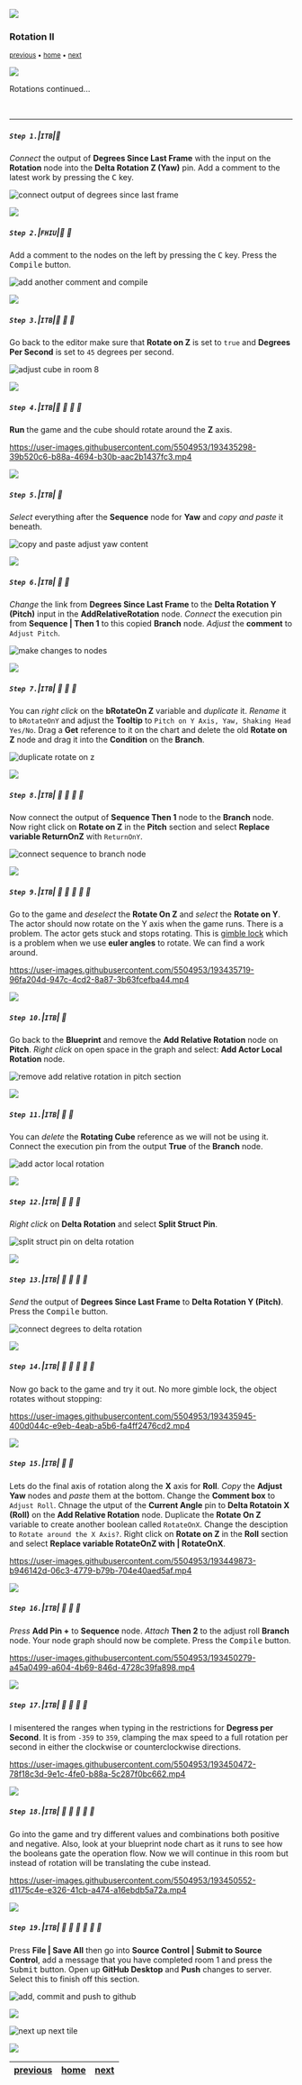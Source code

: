 ![](../images/line3.png)

### Rotation II

<sub>[previous](../rotation/README.md#user-content-rotation) • [home](../README.md#user-content-ue4-blueprints) • [next](../translation/README.md#user-content-translation)</sub>

![](../images/line3.png)

Rotations continued...

<br>

---


##### `Step 1.`\|`ITB`|:small_blue_diamond:

*Connect* the output of **Degrees Since Last Frame** with the input on the **Rotation** node into the **Delta Rotation Z (Yaw)** pin. Add a comment to the latest work by pressing the <kbd>C</kbd> key. 

![connect output of degrees since last frame](images/ConnectOuputRm8.png)

![](../images/line2.png)

##### `Step 2.`\|`FHIU`|:small_blue_diamond: :small_blue_diamond: 

Add a comment to the nodes on the left by pressing the <kbd>C</kbd> key. Press the <kbd>Compile</kbd> button.

![add another comment and compile](images/addComment.png)

![](../images/line2.png)

##### `Step 3.`\|`ITB`|:small_blue_diamond: :small_blue_diamond: :small_blue_diamond:

Go back to the editor make sure that **Rotate on Z** is set to `true` and **Degrees Per Second** is set to `45` degrees per second.

![adjust cube in room 8](images/positionObject.png)

![](../images/line2.png)

##### `Step 4.`\|`ITB`|:small_blue_diamond: :small_blue_diamond: :small_blue_diamond: :small_blue_diamond:

**Run** the game and the cube should rotate around the **Z** axis.

https://user-images.githubusercontent.com/5504953/193435298-39b520c6-b88a-4694-b30b-aac2b1437fc3.mp4

![](../images/line2.png)

##### `Step 5.`\|`ITB`| :small_orange_diamond:

*Select* everything after the **Sequence** node for **Yaw** and *copy and paste* it beneath.

![copy and paste adjust yaw content](images/CopyAndPasteYawRm8.png)

![](../images/line2.png)

##### `Step 6.`\|`ITB`| :small_orange_diamond: :small_blue_diamond:

*Change* the link from **Degrees Since Last Frame** to the **Delta Rotation Y (Pitch)** input in the **AddRelativeRotation** node. *Connect* the execution pin from **Sequence | Then 1** to this copied **Branch** node. *Adjust* the **comment** to `Adjust Pitch`.

![make changes to nodes](images/AdjustPitchAlteration1Rm8.png)

![](../images/line2.png)

##### `Step 7.`\|`ITB`| :small_orange_diamond: :small_blue_diamond: :small_blue_diamond:

You can *right click* on the **bRotateOn Z** variable and *duplicate* it. *Rename* it to `bRotateOnY` and adjust the **Tooltip** to `Pitch on Y Axis, Yaw, Shaking Head Yes/No`. Drag a **Get** reference to it on the chart and delete the old **Rotate on Z** node and drag it into the **Condition** on the **Branch**.

![duplicate rotate on z](images/DupeRotateOnZRm8.png)

![](../images/line2.png)

##### `Step 8.`\|`ITB`| :small_orange_diamond: :small_blue_diamond: :small_blue_diamond: :small_blue_diamond:

Now connect the output of **Sequence Then 1** node to the **Branch** node. Now right click on **Rotate on Z** in the **Pitch** section and select **Replace variable ReturnOnZ** with `ReturnOnY`.

![connect sequence to branch node](images/ConnectSequence1PinRm8.png)

![](../images/line2.png)

##### `Step 9.`\|`ITB`| :small_orange_diamond: :small_blue_diamond: :small_blue_diamond: :small_blue_diamond: :small_blue_diamond:

Go to the game and *deselect* the **Rotate On Z** and *select* the **Rotate on Y**. The actor should now rotate on the Y axis when the game runs. There is a problem. The actor gets stuck and stops rotating. This is [gimble lock](https://en.wikipedia.org/wiki/Gimbal_lock) which is a problem when we use **euler angles** to rotate. We can find a work around.

https://user-images.githubusercontent.com/5504953/193435719-96fa204d-947c-4cd2-8a87-3b63fcefba44.mp4

![](../images/line2.png)

##### `Step 10.`\|`ITB`| :large_blue_diamond:

Go back to the **Blueprint** and remove the **Add Relative Rotation** node on **Pitch**. *Right click* on open space in the graph and select: **Add Actor Local Rotation** node.

![remove add relative rotation in pitch section](images/RemovePitchRotationDueToLockRm8.png)

![](../images/line2.png)

##### `Step 11.`\|`ITB`| :large_blue_diamond: :small_blue_diamond: 

You can *delete* the **Rotating Cube** reference as we will not be using it. Connect the execution pin from the output **True** of the **Branch** node.

![add actor local rotation](images/AddActorLocalRotation.png)

![](../images/line2.png)


##### `Step 12.`\|`ITB`| :large_blue_diamond: :small_blue_diamond: :small_blue_diamond: 

*Right click* on **Delta Rotation** and select **Split Struct Pin**.

![split struct pin on delta rotation](images/SplitSecondStructPinRm8.png)

![](../images/line2.png)

##### `Step 13.`\|`ITB`| :large_blue_diamond: :small_blue_diamond: :small_blue_diamond:  :small_blue_diamond: 

*Send* the output of **Degrees Since Last Frame** to **Delta Rotation Y (Pitch)**. Press the <kbd>Compile</kbd> button.

![connect degrees to delta rotation](images/DegreesToPitchRm8.png)

![](../images/line2.png)

##### `Step 14.`\|`ITB`| :large_blue_diamond: :small_blue_diamond: :small_blue_diamond: :small_blue_diamond:  :small_blue_diamond: 

Now go back to the game and try it out. No more gimble lock, the object rotates without stopping:

https://user-images.githubusercontent.com/5504953/193435945-400d044c-e9eb-4eab-a5b6-fa4ff2476cd2.mp4

![](../images/line2.png)

##### `Step 15.`\|`ITB`| :large_blue_diamond: :small_orange_diamond: 

Lets do the final axis of rotation along the **X** axis for **Roll**. *Copy* the **Adjust Yaw** nodes and *paste* them at the bottom. Change the **Comment box** to `Adjust Roll`. Chnage the utput of the **Current Angle** pin to **Delta Rotatoin X (Roll)** on the **Add Relative Rotation** node.  Duplicate the **Rotate On Z** variable to create another boolean called `RotateOnX`.  Change the desciption to `Rotate around the X Axis?`. Right click on **Rotate on Z** in the **Roll** section and select **Replace variable RotateOnZ with | RotateOnX**.

https://user-images.githubusercontent.com/5504953/193449873-b946142d-06c3-4779-b79b-704e40aed5af.mp4

![](../images/line2.png)

##### `Step 16.`\|`ITB`| :large_blue_diamond: :small_orange_diamond:   :small_blue_diamond: 

*Press* **Add Pin +** to **Sequence** node. *Attach* **Then 2** to the adjust roll **Branch** node. Your node graph should now be complete.  Press the <kbd>Compile</kbd> button.

https://user-images.githubusercontent.com/5504953/193450279-a45a0499-a604-4b69-846d-4728c39fa898.mp4

![](../images/line2.png)

##### `Step 17.`\|`ITB`| :large_blue_diamond: :small_orange_diamond: :small_blue_diamond: :small_blue_diamond:

I misentered the ranges when typing in the restrictions for **Degress per Second**.  It is from `-359` to `359`, clamping the max speed to a full rotation per second in either the clockwise or counterclockwise directions.

https://user-images.githubusercontent.com/5504953/193450472-78f18c3d-9e1c-4fe0-b88a-5c287f0bc662.mp4

![](../images/line2.png)

##### `Step 18.`\|`ITB`| :large_blue_diamond: :small_orange_diamond: :small_blue_diamond: :small_blue_diamond: :small_blue_diamond:

Go into the game and try different values and combinations both positive and negative. Also, look at your blueprint node chart as it runs to see how the booleans gate the operation flow. Now we will continue in this room but instead of rotation will be translating the cube instead.

https://user-images.githubusercontent.com/5504953/193450552-d1175c4e-e326-41cb-a474-a16ebdb5a72a.mp4

![](../images/line2.png)

##### `Step 19.`\|`ITB`| :large_blue_diamond: :small_orange_diamond: :small_blue_diamond: :small_blue_diamond: :small_blue_diamond: :small_blue_diamond:

Press **File | Save All** then go into **Source Control | Submit to Source Control**, add a message that you have completed room 1 and press the <kbd>Submit</kbd> button. Open up **GitHub Desktop** and **Push** changes to server. Select this to finish off this section.

![add, commit and push to github](images/Github.jpg)

![](../images/line.png)

<!-- <img src="https://via.placeholder.com/1000x100/45D7CA/000000/?text=Next Up - Translation"> -->

![next up next tile](images/banner.png)

![](../images/line.png)

| [previous](../rotation/README.md#user-content-rotation)| [home](../README.md#user-content-ue4-blueprints) | [next](../translation/README.md#user-content-translation)|
|---|---|---|
